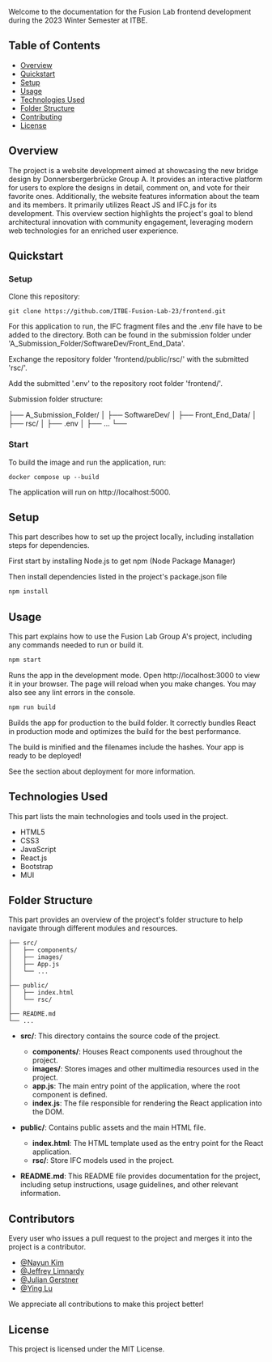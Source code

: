 
Welcome to the documentation for the Fusion Lab frontend development during the 2023 Winter Semester at ITBE.

## Table of Contents

- [Overview](#overview)
- [Quickstart](#quickstart)
- [Setup](#setup)
- [Usage](#usage)
- [Technologies Used](#technologies-used)
- [Folder Structure](#folder-structure)
- [Contributing](#contributing)
- [License](#license)

## Overview

The project is a website development aimed at showcasing the new bridge design by Donnersbergerbrücke Group A. It provides an interactive platform for users to explore the designs in detail, comment on, and vote for their favorite ones. Additionally, the website features information about the team and its members. It primarily utilizes React JS and IFC.js for its development. This overview section highlights the project's goal to blend architectural innovation with community engagement, leveraging modern web technologies for an enriched user experience.

## Quickstart

### Setup

Clone this repository:

`git clone https://github.com/ITBE-Fusion-Lab-23/frontend.git`

For this application to run, the IFC fragment files and the .env file have to be added to the directory. Both can be found in the submission folder under 'A_Submission_Folder/SoftwareDev/Front_End_Data'.

Exchange the repository folder 'frontend/public/rsc/' with the submitted 'rsc/'.

Add the submitted '.env' to the repository root folder 'frontend/'.

Submission folder structure:

├── A_Submission_Folder/
│   ├── SoftwareDev/ 
│       ├── Front_End_Data/
│           ├── rsc/
│           ├── .env
│   ├── ...
└── 

### Start
To build the image and run the application, run:

`docker compose up --build`

The application will run on http://localhost:5000.

## Setup

This part describes how to set up the project locally, including installation steps for dependencies.

First start by installing Node.js to get npm (Node Package Manager)

Then install dependencies listed in the project's package.json file

```bash
npm install
```

## Usage

This part explains how to use the Fusion Lab Group A's project, including any commands needed to run or build it.

```bash
npm start
```
Runs the app in the development mode.
Open http://localhost:3000 to view it in your browser.
The page will reload when you make changes.
You may also see any lint errors in the console.


```bash
npm run build
```
Builds the app for production to the build folder.
It correctly bundles React in production mode and optimizes the build for the best performance.

The build is minified and the filenames include the hashes.
Your app is ready to be deployed!

See the section about deployment for more information.

## Technologies Used

This part lists the main technologies and tools used in the project.

- HTML5
- CSS3
- JavaScript
- React.js
- Bootstrap
- MUI

## Folder Structure

This part provides an overview of the project's folder structure to help navigate through different modules and resources.

```
├── src/
│   ├── components/ 
│   ├── images/
│   ├── App.js
│   └── ...
│
├── public/
│   ├── index.html
│   └── rsc/
│
├── README.md
└── ...
```

- **src/**: This directory contains the source code of the project.
  - **components/**: Houses React components used throughout the project.
  - **images/**: Stores images and other multimedia resources used in the project.
  - **app.js**: The main entry point of the application, where the root component is defined.
  - **index.js**: The file responsible for rendering the React application into the DOM.
  
- **public/**: Contains public assets and the main HTML file.
  - **index.html**: The HTML template used as the entry point for the React application.
  - **rsc/**: Store IFC models used in the project.
  
- **README.md**: This README file provides documentation for the project, including setup instructions, usage guidelines, and other relevant information.


## Contributors

Every user who issues a pull request to the project and merges it into the project is a contributor.
- [@Nayun Kim](https://github.com/narchitect)
- [@Jeffrey Limnardy](https://github.com/jeffreylimnardy)
- [@Julian Gerstner](https://github.com/JulianLeQuack)
- [@Ying Lu](https://github.com/charlotte54071)

We appreciate all contributions to make this project better!

## License

This project is licensed under the MIT License.


